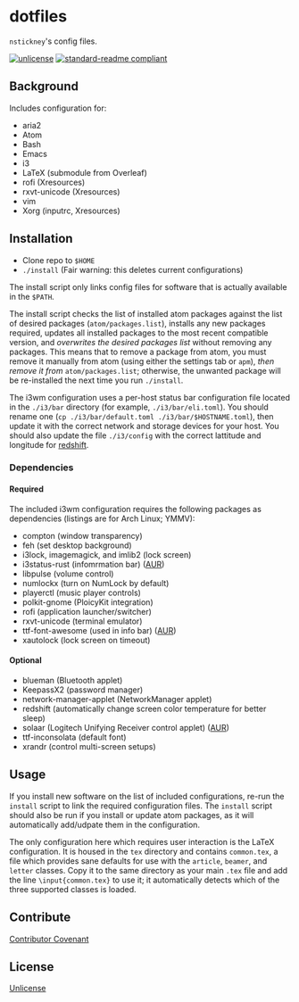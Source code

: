 # dotfiles
`nstickney`'s config files.

[![unlicense](https://img.shields.io/badge/un-license-green.svg?style=flat)](http://unlicense.org) [![standard-readme compliant](https://img.shields.io/badge/readme%20style-standard-brightgreen.svg)](https://github.com/RichardLitt/standard-readme)

## Background
Includes configuration for:
* aria2
* Atom
* Bash
* Emacs
* i3
* LaTeX (submodule from Overleaf)
* rofi (Xresources)
* rxvt-unicode (Xresources)
* vim
* Xorg (inputrc, Xresources)

## Installation
* Clone repo to `$HOME`
* `./install` (Fair warning: this deletes current configurations)

The install script only links config files for software that is actually available in the `$PATH`.

The install script checks the list of installed atom packages against the list of desired packages (`atom/packages.list`), installs any new packages required, updates all installed packages to the most recent compatible version, and _overwrites the desired packages list_ without removing any packages. This means that to remove a package from atom, you must remove it manually from atom (using either the settings tab or `apm`), _then remove it from_ `atom/packages.list`; otherwise, the unwanted package will be re-installed the next time you run `./install`.

The i3wm configuration uses a per-host status bar configuration file located in the `./i3/bar` directory (for example, `./i3/bar/eli.toml`). You should rename one (`cp ./i3/bar/default.toml ./i3/bar/$HOSTNAME.toml`), then update it with the correct network and storage devices for your host. You should also update the file `./i3/config` with the correct lattitude and longitude for [redshift](http://jonls.dk/redshift/).

### Dependencies

#### Required
The included i3wm configuration requires the following packages as dependencies (listings are for Arch Linux; YMMV):
* compton (window transparency)
* feh (set desktop background)
* i3lock, imagemagick, and imlib2 (lock screen)
* i3status-rust (infomrmation bar) ([AUR](https://aur.archlinux.org/packages/i3status-rust/))
* libpulse (volume control)
* numlockx (turn on NumLock by default)
* playerctl (music player controls)
* polkit-gnome (PloicyKit integration)
* rofi (application launcher/switcher)
* rxvt-unicode (terminal emulator)
* ttf-font-awesome (used in info bar) ([AUR](https://aur.archlinux.org/packages/ttf-font-awesome/))
* xautolock (lock screen on timeout)

#### Optional
* blueman (Bluetooth applet)
* KeepassX2 (password manager)
* network-manager-applet (NetworkManager applet)
* redshift (automatically change screen color temperature for better sleep)
* solaar (Logitech Unifying Receiver control applet) ([AUR](https://aur.archlinux.org/packages/solaar/))
* ttf-inconsolata (default font)
* xrandr (control multi-screen setups)

## Usage
If you install new software on the list of included configurations, re-run the `install` script to link the required configuration files. The `install` script should also be run if you install or update atom packages, as it will automatically add/udpate them in the configuration.

The only configuration here which requires user interaction is the LaTeX configuration. It is housed in the `tex` directory and contains `common.tex`, a file which provides sane defaults for use with the `article`, `beamer`, and `letter` classes. Copy it to the same directory as your main `.tex` file and add the line `\input{common.tex}` to use it; it automatically detects which of the three supported classes is loaded.

## Contribute
[Contributor Covenant](http://contributor-covenant.org/version/1/3/0/)

## License
[Unlicense](LICENSE)
